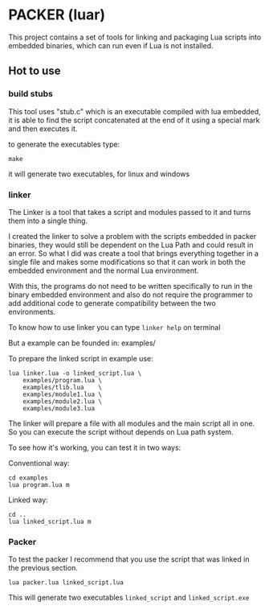 # PACKER (luar)

This project contains a set of tools for linking and packaging
Lua scripts into embedded binaries, which can run even if Lua
is not installed.

## Hot to use

### build stubs

This tool uses "stub.c" which is an executable compiled with lua embedded,
it is able to find the script concatenated at the end of it using a special
mark and then executes it.

to generate the executables type:

    make

it will generate two executables, for linux and windows

### linker

The Linker is a tool that takes a script and modules passed to it
and turns them into a single thing.

I created the linker to solve a problem with the scripts embedded
in packer binaries, they would still be dependent on the Lua Path
and could result in an error. So what I did was create a tool that
brings everything together in a single file and makes some modifications
so that it can work in both the embedded environment and the normal
Lua environment.

With this, the programs do not need to be written specifically to
run in the binary embedded environment and also do not require the
programmer to add additional code to generate compatibility between
the two environments.

To know how to use linker you can type `linker help` on terminal

But a example can be founded in: examples/

To prepare the linked script in example use:

    lua linker.lua -o linked_script.lua \
        examples/program.lua \
        examples/tlib.lua    \
        examples/module1.lua \
        examples/module2.lua \
        examples/module3.lua

The linker will prepare a file with all modules and the main script
all in one. So you can execute the script without depends on Lua path
system.

To see how it's working, you can test it in two ways:

Conventional way:

    cd examples
    lua program.lua m

Linked way:

    cd ..
    lua linked_script.lua m

### Packer

To test the packer I recommend that you use the script
that was linked in the previous section.

    lua packer.lua linked_script.lua

This will generate two executables `linked_script` and `linked_script.exe`
